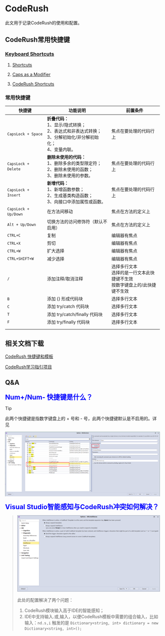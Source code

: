 # CodeRush

此文用于记录CodeRush的使用和配置。

## CodeRush常用快捷键

### [Keyboard Shortcuts](https://docs.devexpress.com/CodeRushForRoslyn/403630/getting-started/keyboard-shortcuts)

1. [Shortcuts](https://docs.devexpress.com/CodeRushForRoslyn/403628/getting-started/keyboard-shortcuts/shortcuts)

2. [Caps as a Modifier](https://docs.devexpress.com/CodeRushForRoslyn/403629/getting-started/keyboard-shortcuts/caps-as-a-modifier)

3. [CodeRush Shortcuts](https://docs.devexpress.com/CodeRushForRoslyn/401983/getting-started/keyboard-shortcuts/coderush-shortcuts)

### 常用快捷键

| 快捷键               | 功能说明                                                     | 前置条件                                                     |
| -------------------- | ------------------------------------------------------------ | ------------------------------------------------------------ |
| `CapsLock + Space`   | **折叠代码：**<br />1、显示/隐式转换；<br />2、表达式和非表达式转换；<br />3、分解初始化/非分解初始化；<br />4、变量内联。 | 焦点在要处理的代码行上                                       |
| `CapsLock + Delete`  | **删除未使用的代码：**<br />1、删除多余的类型限定符；<br />2、删除未使用的函数；<br />3、删除未使用的参数。 | 焦点在要处理的代码行上                                       |
| `CapsLock + Insert`  | **新增代码：**<br />1、新增函数参数；<br />2、生成基类构造函数；<br />3、向接口中添加属性或函数。 | 焦点在要处理的代码行上                                       |
| `CapsLock + Up/Down` | 在方法间移动                                                 | 焦点在方法的定义上                                           |
| `Alt + Up/Down`      | 切换方法的访问修饰符（默认不启用）                           | 焦点在方法的定义上                                           |
| `CTRL+C`             | 复制                                                         | 编辑器有焦点                                                 |
| `CTRL+X`             | 剪切                                                         | 编辑器有焦点                                                 |
| `CTRL+W`             | 扩大选择                                                     | 编辑器有焦点                                                 |
| `CTRL+SHIFT+W`       | 减少选择                                                     | 编辑器有焦点                                                 |
| `/`                  | 添加注释/取消注释                                            | 选择多行文本<br />选择的是一行文本此快捷键不生效<br />按数字键盘上的/此快捷键不生效 |
| `B`                  | 添加 {} 形成代码块                                           | 选择多行文本                                                 |
| `C`                  | 添加 try/catch 代码块                                        | 选择多行文本                                                 |
| `T`                  | 添加 try/catch/finally 代码块                                | 选择多行文本                                                 |
| `F`                  | 添加 try/finally 代码块                                      | 选择多行文本                                                 |
|                      |                                                              |                                                              |
|                      |                                                              |                                                              |



## 相关文档下载

[CodeRush 快捷键和模板](./CodeRush/CodeRushShortcutsAndTemplates.pdf)

[CodeRush学习指引项目](./CodeRush/LearningSolution.rar)

## Q&A

<div style="color:blue;font-weight:bold;font-size:16pt;">Num+/Num- 快捷键是什么？</div>

> [!TIP]
>
> 此两个快捷键是指数字键盘上的 + 号和 - 号，此两个快捷键默认是不启用的。详见
>
> ![image-20240528190805491](../Images/CodeRush/image-20240528190805491.png)

<div style="color:blue;font-weight:bold;font-size:16pt;">Visual Studio智能感知与CodeRush冲突如何解决？</div>

> ![image-20240529182001720](../Images/CodeRush/image-20240529182001720.png)
>
> 此处的配置解决了两个问题：
>
> 1. CodeRush模块输入高于IDE的智能感知；
> 2. IDE中支持输入.或,输入，以便CodeRush模板中需要的组合输入，比如输入：`nd.s,i` 触发的是 `Dictionary<string, int> dictionary = new Dictionary<string, int>();`

